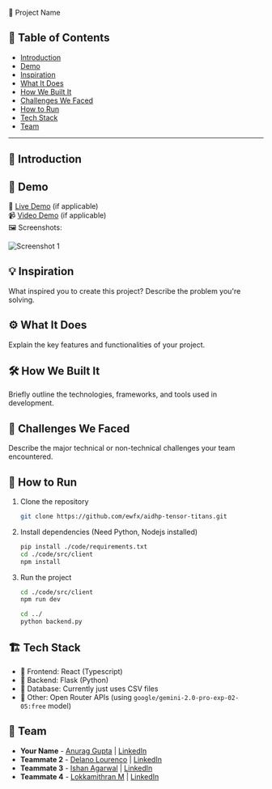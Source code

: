 🚀 Project Name

## 📌 Table of Contents
- [Introduction](#introduction)
- [Demo](#demo)
- [Inspiration](#inspiration)
- [What It Does](#what-it-does)
- [How We Built It](#how-we-built-it)
- [Challenges We Faced](#challenges-we-faced)
- [How to Run](#how-to-run)
- [Tech Stack](#tech-stack)
- [Team](#team)

---

## 🎯 Introduction

## 🎥 Demo
🔗 [Live Demo](#) (if applicable)  
📹 [Video Demo](#) (if applicable)  
🖼️ Screenshots:

![Screenshot 1](link-to-image)

## 💡 Inspiration
What inspired you to create this project? Describe the problem you're solving.

## ⚙️ What It Does
Explain the key features and functionalities of your project.

## 🛠️ How We Built It
Briefly outline the technologies, frameworks, and tools used in development.

## 🚧 Challenges We Faced
Describe the major technical or non-technical challenges your team encountered.

## 🏃 How to Run
1. Clone the repository  
   ```sh
   git clone https://github.com/ewfx/aidhp-tensor-titans.git
   ```
2. Install dependencies   (Need Python, Nodejs installed)
   ```sh
   pip install ./code/requirements.txt
   cd ./code/src/client
   npm install
   ```
3. Run the project  
   ```sh
   cd ./code/src/client
   npm run dev
   
   cd ../
   python backend.py
   ```

## 🏗️ Tech Stack
- 🔹 Frontend: React (Typescript)
- 🔹 Backend: Flask (Python)
- 🔹 Database: Currently just uses CSV files
- 🔹 Other: Open Router APIs (using `google/gemini-2.0-pro-exp-02-05:free` model)

## 👥 Team
- **Your Name** - [Anurag Gupta](https://github.com/guptaanurag2106) | [LinkedIn](#)
- **Teammate 2** - [Delano Lourenco](https://github.com/3ddelano) | [LinkedIn](#)
- **Teammate 3** - [Ishan Agarwal](https://github.com/ishan0709) | [LinkedIn](#)
- **Teammate 4** - [Lokkamithran M](https://github.com/Lokkamithran) | [LinkedIn](#)
